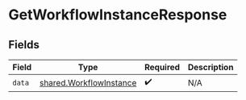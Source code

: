 # GetWorkflowInstanceResponse


## Fields

| Field                                                              | Type                                                               | Required                                                           | Description                                                        |
| ------------------------------------------------------------------ | ------------------------------------------------------------------ | ------------------------------------------------------------------ | ------------------------------------------------------------------ |
| `data`                                                             | [shared.WorkflowInstance](../../models/shared/workflowinstance.md) | :heavy_check_mark:                                                 | N/A                                                                |